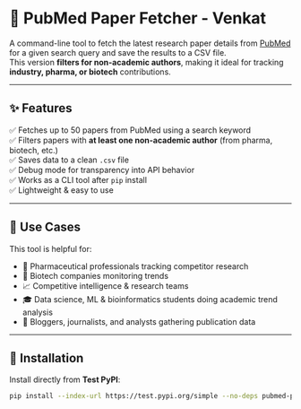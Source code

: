 # 🧬 PubMed Paper Fetcher - Venkat

A command-line tool to fetch the latest research paper details from [PubMed](https://pubmed.ncbi.nlm.nih.gov/) for a given search query and save the results to a CSV file.  
This version **filters for non-academic authors**, making it ideal for tracking **industry, pharma, or biotech** contributions.

---

## ✨ Features

✅ Fetches up to 50 papers from PubMed using a search keyword  
✅ Filters papers with **at least one non-academic author** (from pharma, biotech, etc.)  
✅ Saves data to a clean `.csv` file  
✅ Debug mode for transparency into API behavior  
✅ Works as a CLI tool after `pip` install  
✅ Lightweight & easy to use

---

## 🧠 Use Cases

This tool is helpful for:

- 💊 Pharmaceutical professionals tracking competitor research  
- 🧬 Biotech companies monitoring trends  
- 📈 Competitive intelligence & research teams  
- 🎓 Data science, ML & bioinformatics students doing academic trend analysis  
- 📰 Bloggers, journalists, and analysts gathering publication data

---

## 🚀 Installation

Install directly from **Test PyPI**:

```bash
pip install --index-url https://test.pypi.org/simple --no-deps pubmed-paper-fetcher-venkat
